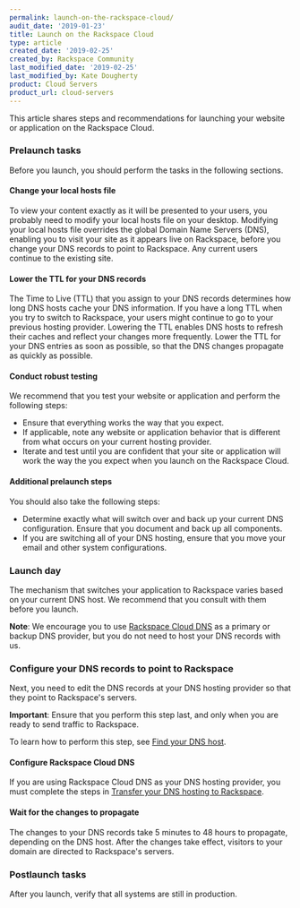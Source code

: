 ```yaml
---
permalink: launch-on-the-rackspace-cloud/
audit_date: '2019-01-23'
title: Launch on the Rackspace Cloud
type: article
created_date: '2019-02-25'
created_by: Rackspace Community
last_modified_date: '2019-02-25'
last_modified_by: Kate Dougherty
product: Cloud Servers
product_url: cloud-servers
---
```


This article shares steps and recommendations for launching your 
website or application on the Rackspace Cloud.

### Prelaunch tasks

Before you launch, you should perform the tasks in the following sections.

#### Change your local hosts file

To view your content exactly as it will be presented to your users, you
probably need to modify your local hosts file on your desktop. Modifying your
local hosts file overrides the global Domain Name Servers (DNS), enabling you
to visit your site as it appears live on Rackspace, before you change your
DNS records to point to Rackspace. Any current users continue to the existing
site.

#### Lower the TTL for your DNS records

The Time to Live (TTL) that you assign to your DNS records determines how long
DNS hosts cache your DNS information. If you have a long TTL when you try to
switch to Rackspace, your users might continue to go to your previous hosting
provider. Lowering the TTL enables DNS hosts to refresh their caches and
reflect your changes more frequently. Lower the TTL for your DNS entries as
soon as possible, so that the DNS changes propagate as quickly as possible.

#### Conduct robust testing

We recommend that you test your website or application and perform the
following steps:

- Ensure that everything works the way that you expect.
- If applicable, note any website or application behavior that is different
  from what occurs on your current hosting provider.
- Iterate and test until you are confident that your site or application 
  will work the way the you expect when you launch on the Rackspace Cloud.

#### Additional prelaunch steps

You should also take the following steps:

  - Determine exactly what will switch over and back up your current DNS
    configuration. Ensure that you document and back up all components.
  - If you are switching all of your DNS hosting, ensure that you move your
    email and other system configurations.

### Launch day

The mechanism that switches your application to Rackspace varies based on your
current DNS host. We recommend that you consult with them before you launch.

**Note**: We encourage you to use [Rackspace Cloud
DNS](https://www.rackspace.com/cloud/dns) as a primary or backup DNS
provider, but you do not need to host your DNS records with us.

### Configure your DNS records to point to Rackspace

Next, you need to edit the DNS records at your DNS hosting provider so that
they point to Rackspace's servers.

**Important**: Ensure that you perform this step last, and only when you are
ready to send traffic to Rackspace.

To learn how to perform this step, see [Find your DNS
host](/support/how-to/find-dns-host/).

#### Configure Rackspace Cloud DNS

If you are using Rackspace Cloud DNS as your DNS hosting provider, you must
complete the steps in [Transfer your DNS hosting to Rackspace](/support/how-to/transferring-your-dns-hosting-to-rackspace/).

#### Wait for the changes to propagate

The changes to your DNS records take 5 minutes to 48 hours to propagate,
depending on the DNS host. After the changes take effect, visitors to 
your domain are directed to Rackspace's servers.

### Postlaunch tasks

After you launch, verify that all systems are still in production.
